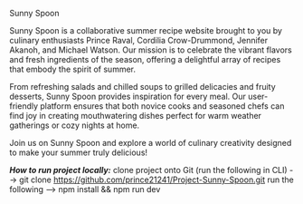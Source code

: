 Sunny Spoon

Sunny Spoon is a collaborative summer recipe website brought to you by culinary enthusiasts Prince Raval, Cordilia Crow-Drummond, Jennifer Akanoh, and Michael Watson. Our mission is to celebrate the vibrant flavors and fresh ingredients of the season, offering a delightful array of recipes that embody the spirit of summer.

From refreshing salads and chilled soups to grilled delicacies and fruity desserts, Sunny Spoon provides inspiration for every meal. Our user-friendly platform ensures that both novice cooks and seasoned chefs can find joy in creating mouthwatering dishes perfect for warm weather gatherings or cozy nights at home.

Join us on Sunny Spoon and explore a world of culinary creativity designed to make your summer truly delicious!

***How to run project locally:***
clone project onto Git (run the following in CLI) --> git clone https://github.com/prince21241/Project-Sunny-Spoon.git
run the following --> npm install && npm run dev
